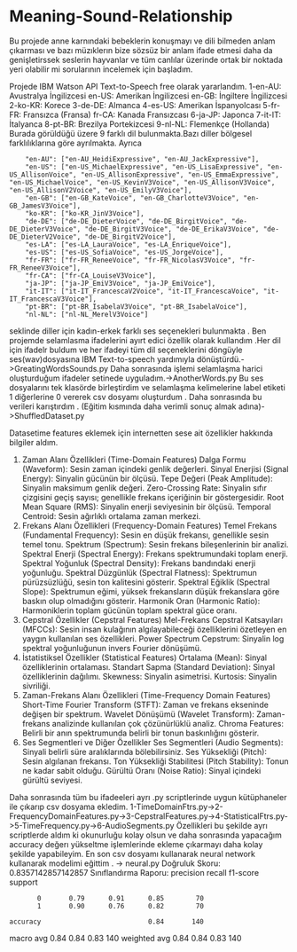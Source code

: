 # Meaning-Sound-Relationship
Bu projede anne karnındaki bebeklerin konuşmayı ve dili bilmeden anlam çıkarması ve bazı müzıklerın bize sözsüz bir anlam ifade etmesi daha da genişletirssek seslerin hayvanlar ve tüm canlılar üzerinde ortak bir noktada yeri olabilir mi sorularının incelemek için başladım. 

Projede IBM Watson API Text-to-Speech free olarak yararlandım.
1-en-AU: Avustralya İngilizcesi
en-US: Amerikan İngilizcesi
en-GB: İngiltere İngilizcesi
2-ko-KR: Korece
3-de-DE: Almanca
4-es-US: Amerikan İspanyolcası
5-fr-FR: Fransızca (Fransa)
fr-CA: Kanada Fransızcası
6-ja-JP: Japonca
7-it-IT: İtalyanca
8-pt-BR: Brezilya Portekizcesi
9-nl-NL: Flemenkçe (Hollanda)
Burada görüldüğü üzere 9 farklı dil bulunmakta.Bazı diller bölgesel farklılıklarına göre ayrılmakta.
Ayrıca 

        "en-AU": ["en-AU_HeidiExpressive", "en-AU_JackExpressive"],
        "en-US": ["en-US_MichaelExpressive", "en-US_LisaExpressive", "en-US_AllisonVoice", "en-US_AllisonExpressive", "en-US_EmmaExpressive", "en-US_MichaelVoice", "en-US_KevinV3Voice", "en-US_AllisonV3Voice", "en-US_AllisonV2Voice", "en-US_EmilyV3Voice"],
        "en-GB": ["en-GB_KateVoice", "en-GB_CharlotteV3Voice", "en-GB_JamesV3Voice"],
        "ko-KR": ["ko-KR_JinV3Voice"],
        "de-DE": ["de-DE_DieterVoice", "de-DE_BirgitVoice", "de-DE_DieterV3Voice", "de-DE_BirgitV3Voice", "de-DE_ErikaV3Voice", "de-DE_DieterV2Voice", "de-DE_BirgitV2Voice"],
        "es-LA": ["es-LA_LauraVoice", "es-LA_EnriqueVoice"],
        "es-US": ["es-US_SofiaVoice", "es-US_JorgeVoice"],
        "fr-FR": ["fr-FR_ReneeVoice", "fr-FR_NicolasV3Voice", "fr-FR_ReneeV3Voice"],
        "fr-CA": ["fr-CA_LouiseV3Voice"],
        "ja-JP": ["ja-JP_EmiV3Voice", "ja-JP_EmiVoice"],
        "it-IT": ["it-IT_FrancescaV2Voice", "it-IT_FrancescaVoice", "it-IT_FrancescaV3Voice"],
        "pt-BR": ["pt-BR_IsabelaV3Voice", "pt-BR_IsabelaVoice"],
        "nl-NL": ["nl-NL_MerelV3Voice"]

seklinde diller için kadın-erkek farklı ses seçenekleri bulunmakta .
Ben projemde selamlasma ifadelerini ayırt edici özellik olarak kullandım .Her dil için ifadelr buldum ve her ifadeyi tüm dil seçeneklerini döngüyle ses(wav)dosyasına IBM Text-to-speech yardımıyla dönüştürdü.->GreatingWordsSounds.py
Daha sonrasında işlemi selamlaşma harici oluşturduğum ifadeler setinede uyguladım.->AnotherWords.py
Bu ses dosyalarını tek klasörde birleştirdim ve selamlaşma kelimelerine label etiketi 1 diğerlerine 0 vererek csv dosyamı oluşturdum . Daha sonrasında bu verileri karıştırdım . (Eğitim kısmında daha verimli sonuç almak adına)->ShuffledDataset.py

Datasetime features eklemek için internetten sese ait özellikler hakkında bilgiler aldım.
1. Zaman Alanı Özellikleri (Time-Domain Features)
Dalga Formu (Waveform): Sesin zaman içindeki genlik değerleri.
Sinyal Enerjisi (Signal Energy): Sinyalin gücünün bir ölçüsü.
Tepe Değeri (Peak Amplitude): Sinyalin maksimum genlik değeri.
Zero-Crossing Rate: Sinyalin sıfır çizgisini geçiş sayısı; genellikle frekans içeriğinin bir göstergesidir.
Root Mean Square (RMS): Sinyalin enerji seviyesinin bir ölçüsü.
Temporal Centroid: Sesin ağırlıklı ortalama zaman merkezi.
2. Frekans Alanı Özellikleri (Frequency-Domain Features)
Temel Frekans (Fundamental Frequency): Sesin en düşük frekansı, genellikle sesin temel tonu.
Spektrum (Spectrum): Sesin frekans bileşenlerinin bir analizi.
Spektral Enerji (Spectral Energy): Frekans spektrumundaki toplam enerji.
Spektral Yoğunluk (Spectral Density): Frekans bandındaki enerji yoğunluğu.
Spektral Düzgünlük (Spectral Flatness): Spektrumun pürüzsüzlüğü, sesin ton kalitesini gösterir.
Spektral Eğiklik (Spectral Slope): Spektrumun eğimi, yüksek frekansların düşük frekanslara göre baskın olup olmadığını gösterir.
Harmonik Oran (Harmonic Ratio): Harmoniklerin toplam gücünün toplam spektral güce oranı.
3. Cepstral Özellikler (Cepstral Features)
Mel-Frekans Cepstral Katsayıları (MFCCs): Sesin insan kulağının algılayabileceği özelliklerini özetleyen en yaygın kullanılan ses özellikleri.
Power Spectrum Cepstrum: Sinyalin log spektral yoğunluğunun invers Fourier dönüşümü.
4. İstatistiksel Özellikler (Statistical Features)
Ortalama (Mean): Sinyal özelliklerinin ortalaması.
Standart Sapma (Standard Deviation): Sinyal özelliklerinin dağılımı.
Skewness: Sinyalin asimetrisi.
Kurtosis: Sinyalin sivriliği.
5. Zaman-Frekans Alanı Özellikleri (Time-Frequency Domain Features)
Short-Time Fourier Transform (STFT): Zaman ve frekans ekseninde değişen bir spektrum.
Wavelet Dönüşümü (Wavelet Transform): Zaman-frekans analizinde kullanılan çok çözünürlüklü analiz.
Chroma Features: Belirli bir anın spektrumunda belirli bir tonun baskınlığını gösterir.
6. Ses Segmentleri ve Diğer Özellikler
Ses Segmentleri (Audio Segments): Sinyali belirli süre aralıklarında bölebilirsiniz.
Ses Yüksekliği (Pitch): Sesin algılanan frekansı.
Ton Yüksekliği Stabilitesi (Pitch Stability): Tonun ne kadar sabit olduğu.
Gürültü Oranı (Noise Ratio): Sinyal içindeki gürültü seviyesi.

Daha sonrasında tüm bu ifadeeleri ayrı .py scriptlerinde uygun kütüphaneler ile çıkarıp csv dosyama ekledim.
1-TimeDomainFtrs.py->2-FrequencyDomainFeatures.py->3-CepstralFeatures.py->4-StatisticalFtrs.py->5-TimeFrequency.py->6-AudioSegments.py
Özellikleri bu şekilde ayrı scriptlerde aldım ki okunurluğu kolay olsun ve daha sonrasında yapacağım accuracy değerı yükseltme işlemlerinde ekleme çıkarmayı daha kolay şekilde yapabileyim.
En son csv dosyamı kullanarak neural network kullanarak modelimi eğittim . -> neural.py
Doğruluk Skoru: 0.8357142857142857
Sınıflandırma Raporu:
               precision    recall  f1-score   support

           0       0.79      0.91      0.85        70
           1       0.90      0.76      0.82        70

    accuracy                           0.84       140
   macro avg       0.84      0.84      0.83       140
weighted avg       0.84      0.84      0.83       140


